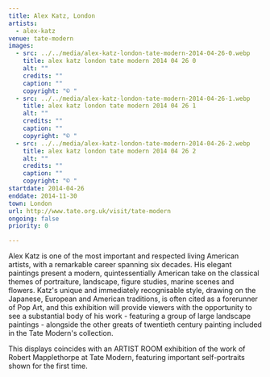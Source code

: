 ```yaml
---
title: Alex Katz, London
artists:
  - alex-katz
venue: tate-modern
images:
  - src: ../../media/alex-katz-london-tate-modern-2014-04-26-0.webp
    title: alex katz london tate modern 2014 04 26 0
    alt: ""
    credits: ""
    caption: ""
    copyright: "© "
  - src: ../../media/alex-katz-london-tate-modern-2014-04-26-1.webp
    title: alex katz london tate modern 2014 04 26 1
    alt: ""
    credits: ""
    caption: ""
    copyright: "© "
  - src: ../../media/alex-katz-london-tate-modern-2014-04-26-2.webp
    title: alex katz london tate modern 2014 04 26 2
    alt: ""
    credits: ""
    caption: ""
    copyright: "© "
startdate: 2014-04-26
enddate: 2014-11-30
town: London
url: http://www.tate.org.uk/visit/tate-modern
ongoing: false
priority: 0

---
```


Alex Katz is one of the most important and respected living American artists, with a remarkable career spanning six decades. His elegant paintings present a modern, quintessentially American take on the classical themes of portraiture, landscape, figure studies, marine scenes and flowers. Katz's unique and immediately recognisable style, drawing on the Japanese, European and American traditions, is often cited as a forerunner of Pop Art, and this exhibition will provide viewers with the opportunity to see a substantial body of his work - featuring a group of large landscape paintings - alongside the other greats of twentieth century painting included in the Tate Modern's collection.

This displays coincides with an ARTIST ROOM exhibition of the work of Robert Mapplethorpe at Tate Modern, featuring important self-portraits shown for the first time.